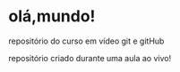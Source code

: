 # olá,mundo!
 repositório do curso em vídeo git e gitHub

repositório criado durante uma aula ao vivo!